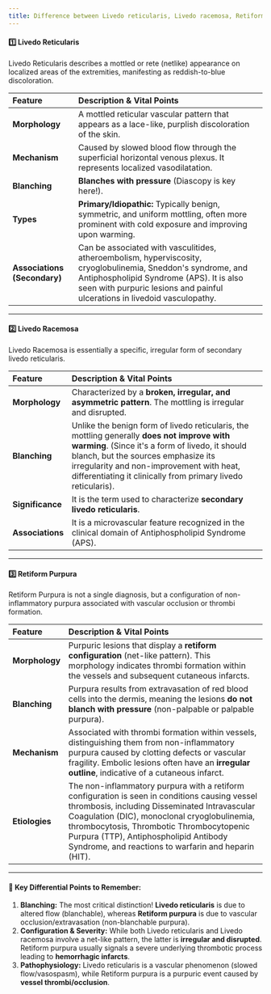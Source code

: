```yaml
---
title: Difference between Livedo reticularis, Livedo racemosa, Retiform purpura
---
```


#### 1️⃣ Livedo Reticularis

Livedo Reticularis describes a mottled or rete (netlike) appearance on localized areas of the extremities, manifesting as reddish-to-blue discoloration.

| Feature | Description & Vital Points |
| :--- | :--- |
| **Morphology** | A mottled reticular vascular pattern that appears as a lace-like, purplish discoloration of the skin. |
| **Mechanism** | Caused by slowed blood flow through the superficial horizontal venous plexus. It represents localized vasodilatation. |
| **Blanching** | **Blanches with pressure** (Diascopy is key here!). |
| **Types** | **Primary/Idiopathic:** Typically benign, symmetric, and uniform mottling, often more prominent with cold exposure and improving upon warming. |
| **Associations (Secondary)** | Can be associated with vasculitides, atheroembolism, hyperviscosity, cryoglobulinemia, Sneddon's syndrome, and Antiphospholipid Syndrome (APS). It is also seen with purpuric lesions and painful ulcerations in livedoid vasculopathy. |

***

#### 2️⃣ Livedo Racemosa

Livedo Racemosa is essentially a specific, irregular form of secondary livedo reticularis.

| Feature          | Description & Vital Points                                                                                                                                                                                                                                                                        |
| :--------------- | :------------------------------------------------------------------------------------------------------------------------------------------------------------------------------------------------------------------------------------------------------------------------------------------------ |
| **Morphology**   | Characterized by a **broken, irregular, and asymmetric pattern**. The mottling is irregular and disrupted.                                                                                                                                                                                        |
| **Blanching**    | Unlike the benign form of livedo reticularis, the mottling generally **does not improve with warming**. (Since it's a form of livedo, it should blanch, but the sources emphasize its irregularity and non-improvement with heat, differentiating it clinically from primary livedo reticularis). |
| **Significance** | It is the term used to characterize **secondary livedo reticularis**.                                                                                                                                                                                                                             |
| **Associations** | It is a microvascular feature recognized in the clinical domain of Antiphospholipid Syndrome (APS).                                                                                                                                                                                               |

***

#### 3️⃣ Retiform Purpura

Retiform Purpura is not a single diagnosis, but a configuration of non-inflammatory purpura associated with vascular occlusion or thrombi formation.

| Feature        | Description & Vital Points                                                                                                                                                                                                                                                                                                                   |
| :------------- | :------------------------------------------------------------------------------------------------------------------------------------------------------------------------------------------------------------------------------------------------------------------------------------------------------------------------------------------- |
| **Morphology** | Purpuric lesions that display a **retiform configuration** (net-like pattern). This morphology indicates thrombi formation within the vessels and subsequent cutaneous infarcts.                                                                                                                                                             |
| **Blanching**  | Purpura results from extravasation of red blood cells into the dermis, meaning the lesions **do not blanch with pressure** (non-palpable or palpable purpura).                                                                                                                                                                               |
| **Mechanism**  | Associated with thrombi formation within vessels, distinguishing them from non-inflammatory purpura caused by clotting defects or vascular fragility. Embolic lesions often have an **irregular outline**, indicative of a cutaneous infarct.                                                                                                |
| **Etiologies** | The non-inflammatory purpura with a retiform configuration is seen in conditions causing vessel thrombosis, including Disseminated Intravascular Coagulation (DIC), monoclonal cryoglobulinemia, thrombocytosis, Thrombotic Thrombocytopenic Purpura (TTP), Antiphospholipid Antibody Syndrome, and reactions to warfarin and heparin (HIT). |

***

#### 📝 Key Differential Points to Remember:

1.  **Blanching:** The most critical distinction! **Livedo reticularis** is due to altered flow (blanchable), whereas **Retiform purpura** is due to vascular occlusion/extravasation (non-blanchable purpura).
2.  **Configuration & Severity:** While both Livedo reticularis and Livedo racemosa involve a net-like pattern, the latter is **irregular and disrupted**. Retiform purpura usually signals a severe underlying thrombotic process leading to **hemorrhagic infarcts**.
3.  **Pathophysiology:** Livedo reticularis is a vascular phenomenon (slowed flow/vasospasm), while Retiform purpura is a purpuric event caused by **vessel thrombi/occlusion**.